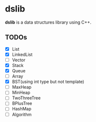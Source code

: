 # dslib
**dslib** is a data structures library using C++.

## TODOs
- [x] List
- [x] LinkedList
- [ ] Vector
- [x] Stack
- [x] Queue
- [ ] Array
- [x] BST(using int type but not template)
- [ ] MaxHeap
- [ ] MinHeap
- [ ] TwoThreeTree
- [ ] BPlusTree
- [ ] HashMap
- [ ] Algorithm